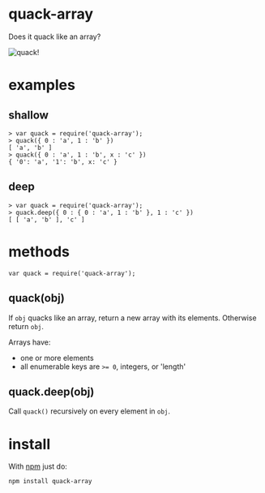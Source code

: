 quack-array
===========

Does it quack like an array?

![quack!](http://substack.net/images/quacks_like_a_duck.png)

examples
========

shallow
-------

    > var quack = require('quack-array');
    > quack({ 0 : 'a', 1 : 'b' })
    [ 'a', 'b' ]
    > quack({ 0 : 'a', 1 : 'b', x : 'c' })
    { '0': 'a', '1': 'b', x: 'c' }

deep
----

    > var quack = require('quack-array');
    > quack.deep({ 0 : { 0 : 'a', 1 : 'b' }, 1 : 'c' })
    [ [ 'a', 'b' ], 'c' ]

methods
=======

    var quack = require('quack-array');

quack(obj)
----------

If `obj` quacks like an array, return a new array with its elements.
Otherwise return `obj`.

Arrays have:

* one or more elements
* all enumerable keys are `>= 0`, integers, or 'length'

quack.deep(obj)
---------------

Call `quack()` recursively on every element in `obj`.

install
=======

With [npm](http://npmjs.org) just do:

    npm install quack-array
